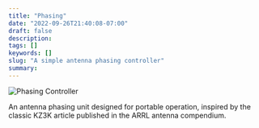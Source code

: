 ```yaml
---
title: "Phasing"
date: "2022-09-26T21:40:08-07:00"
draft: false
description: 
tags: []
keywords: []
slug: "A simple antenna phasing controller"
summary:
---
```

![Phasing Controller](/phasing.png 'Phasing Controller')

An antenna phasing unit designed for portable operation, inspired by the classic KZ3K article published in the ARRL antenna compendium.